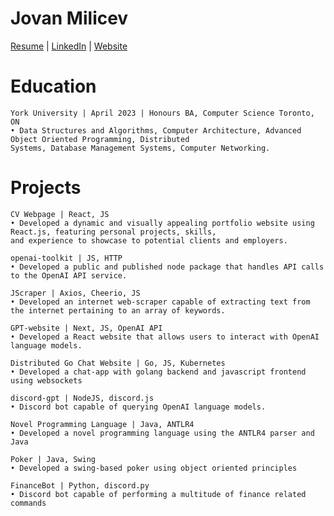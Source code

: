 # Jovan Milicev
[Resume](https://github.com/jmilicev/resume/blob/main/resume.pdf) |
[LinkedIn](https://www.linkedin.com/in/jovan-milicev/) |
[Website](https://jovanmilicev.com/)



# Education
```
York University | April 2023 | Honours BA, Computer Science Toronto, ON
• Data Structures and Algorithms, Computer Architecture, Advanced Object Oriented Programming, Distributed
Systems, Database Management Systems, Computer Networking.
```

# Projects

```
CV Webpage | React, JS
• Developed a dynamic and visually appealing portfolio website using React.js, featuring personal projects, skills,
and experience to showcase to potential clients and employers.

openai-toolkit | JS, HTTP
• Developed a public and published node package that handles API calls to the OpenAI API service.

JScraper | Axios, Cheerio, JS
• Developed an internet web-scraper capable of extracting text from the internet pertaining to an array of keywords.

GPT-website | Next, JS, OpenAI API
• Developed a React website that allows users to interact with OpenAI language models.

Distributed Go Chat Website | Go, JS, Kubernetes
• Developed a chat-app with golang backend and javascript frontend using websockets

discord-gpt | NodeJS, discord.js
• Discord bot capable of querying OpenAI language models.

Novel Programming Language | Java, ANTLR4
• Developed a novel programming language using the ANTLR4 parser and Java

Poker | Java, Swing
• Developed a swing-based poker using object oriented principles

FinanceBot | Python, discord.py
• Discord bot capable of performing a multitude of finance related commands

```
<!--
**jmilicev/jmilicev** is a ✨ _special_ ✨ repository because its `README.md` (this file) appears on your GitHub profile.
-->
